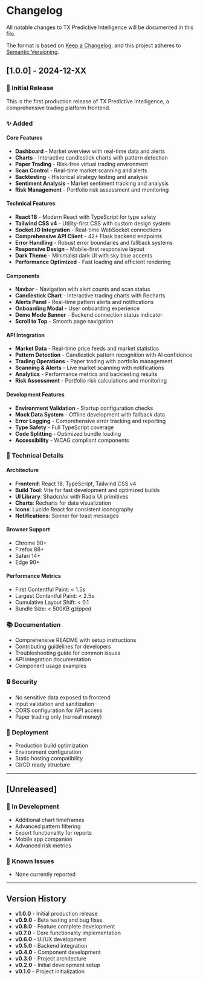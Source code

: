 # Changelog

All notable changes to TX Predictive Intelligence will be documented in this file.

The format is based on [Keep a Changelog](https://keepachangelog.com/en/1.0.0/),
and this project adheres to [Semantic Versioning](https://semver.org/spec/v2.0.0.html).

## [1.0.0] - 2024-12-XX

### 🎉 Initial Release

This is the first production release of TX Predictive Intelligence, a comprehensive trading platform frontend.

### ✨ Added

#### Core Features
- **Dashboard** - Market overview with real-time data and alerts
- **Charts** - Interactive candlestick charts with pattern detection
- **Paper Trading** - Risk-free virtual trading environment
- **Scan Control** - Real-time market scanning and alerts
- **Backtesting** - Historical strategy testing and analysis
- **Sentiment Analysis** - Market sentiment tracking and analysis
- **Risk Management** - Portfolio risk assessment and monitoring

#### Technical Features
- **React 18** - Modern React with TypeScript for type safety
- **Tailwind CSS v4** - Utility-first CSS with custom design system
- **Socket.IO Integration** - Real-time WebSocket connections
- **Comprehensive API Client** - 42+ Flask backend endpoints
- **Error Handling** - Robust error boundaries and fallback systems
- **Responsive Design** - Mobile-first responsive layout
- **Dark Theme** - Minimalist dark UI with sky blue accents
- **Performance Optimized** - Fast loading and efficient rendering

#### Components
- **Navbar** - Navigation with alert counts and scan status
- **Candlestick Chart** - Interactive trading charts with Recharts
- **Alerts Panel** - Real-time pattern alerts and notifications
- **Onboarding Modal** - User onboarding experience
- **Demo Mode Banner** - Backend connection status indicator
- **Scroll to Top** - Smooth page navigation

#### API Integration
- **Market Data** - Real-time price feeds and market statistics
- **Pattern Detection** - Candlestick pattern recognition with AI confidence
- **Trading Operations** - Paper trading with portfolio management
- **Scanning & Alerts** - Live market scanning with notifications
- **Analytics** - Performance metrics and backtesting results
- **Risk Assessment** - Portfolio risk calculations and monitoring

#### Development Features
- **Environment Validation** - Startup configuration checks
- **Mock Data System** - Offline development with fallback data
- **Error Logging** - Comprehensive error tracking and reporting
- **Type Safety** - Full TypeScript coverage
- **Code Splitting** - Optimized bundle loading
- **Accessibility** - WCAG compliant components

### 🔧 Technical Details

#### Architecture
- **Frontend**: React 18, TypeScript, Tailwind CSS v4
- **Build Tool**: Vite for fast development and optimized builds
- **UI Library**: Shadcn/ui with Radix UI primitives
- **Charts**: Recharts for data visualization
- **Icons**: Lucide React for consistent iconography
- **Notifications**: Sonner for toast messages

#### Browser Support
- Chrome 90+
- Firefox 88+
- Safari 14+
- Edge 90+

#### Performance Metrics
- First Contentful Paint: < 1.5s
- Largest Contentful Paint: < 2.5s
- Cumulative Layout Shift: < 0.1
- Bundle Size: < 500KB gzipped

### 📚 Documentation
- Comprehensive README with setup instructions
- Contributing guidelines for developers
- Troubleshooting guide for common issues
- API integration documentation
- Component usage examples

### 🔒 Security
- No sensitive data exposed to frontend
- Input validation and sanitization
- CORS configuration for API access
- Paper trading only (no real money)

### 🚀 Deployment
- Production build optimization
- Environment configuration
- Static hosting compatibility
- CI/CD ready structure

---

## [Unreleased]

### 🔄 In Development
- Additional chart timeframes
- Advanced pattern filtering
- Export functionality for reports
- Mobile app companion
- Advanced risk metrics

### 🐛 Known Issues
- None currently reported

---

## Version History

- **v1.0.0** - Initial production release
- **v0.9.0** - Beta testing and bug fixes
- **v0.8.0** - Feature complete development
- **v0.7.0** - Core functionality implementation
- **v0.6.0** - UI/UX development
- **v0.5.0** - Backend integration
- **v0.4.0** - Component development
- **v0.3.0** - Project architecture
- **v0.2.0** - Initial development setup
- **v0.1.0** - Project initialization